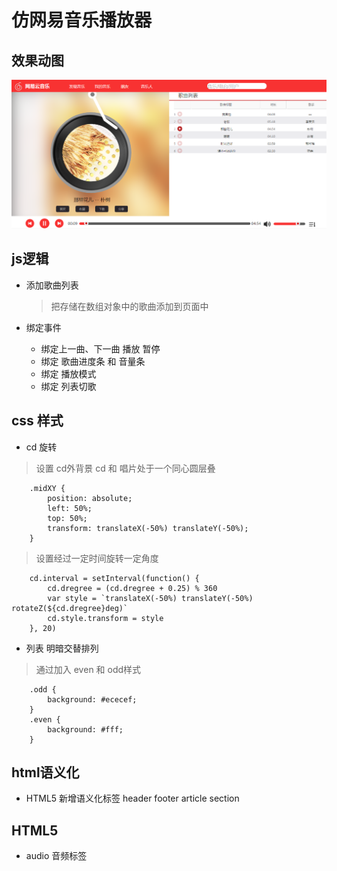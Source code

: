 # 仿网易音乐播放器
## 效果动图
![音乐播放器](音乐播放器.png)

## js逻辑
- 添加歌曲列表
	> 把存储在数组对象中的歌曲添加到页面中

- 绑定事件
	- 绑定上一曲、下一曲 播放 暂停
	- 绑定 歌曲进度条 和 音量条
	- 绑定 播放模式
	- 绑定 列表切歌

## css 样式
- cd 旋转
> 设置 cd外背景 cd 和 唱片处于一个同心圆层叠

		.midXY {
    		position: absolute;
    		left: 50%;
    		top: 50%;
    		transform: translateX(-50%) translateY(-50%);
		}
> 设置经过一定时间旋转一定角度

		cd.interval = setInterval(function() {
			cd.dregree = (cd.dregree + 0.25) % 360
			var style = `translateX(-50%) translateY(-50%) rotateZ(${cd.dregree}deg)`
			cd.style.transform = style
		}, 20)

- 列表 明暗交替排列
> 通过加入 even 和 odd样式

		.odd {
	    	background: #ececef;
		}
		.even {
		    background: #fff;
		}

## html语义化
- HTML5 新增语义化标签
header footer article section

## HTML5
- audio 音频标签 
